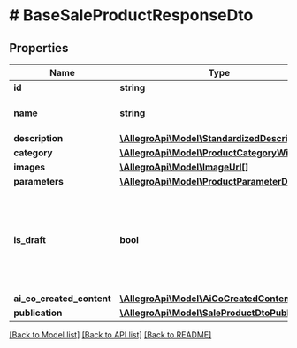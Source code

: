 # # BaseSaleProductResponseDto

## Properties

Name | Type | Description | Notes
------------ | ------------- | ------------- | -------------
**id** | **string** |  |
**name** | **string** | Name of the product. |
**description** | [**\AllegroApi\Model\StandardizedDescription**](StandardizedDescription.md) |  | [optional]
**category** | [**\AllegroApi\Model\ProductCategoryWithPath**](ProductCategoryWithPath.md) |  |
**images** | [**\AllegroApi\Model\ImageUrl[]**](ImageUrl.md) |  | [optional]
**parameters** | [**\AllegroApi\Model\ProductParameterDto[]**](ProductParameterDto.md) |  | [optional]
**is_draft** | **bool** | Flag that informs if product is waiting for resolution of basic parameters change proposal. | [optional]
**ai_co_created_content** | [**\AllegroApi\Model\AiCoCreatedContent**](AiCoCreatedContent.md) |  | [optional]
**publication** | [**\AllegroApi\Model\SaleProductDtoPublication**](SaleProductDtoPublication.md) |  | [optional]

[[Back to Model list]](../../README.md#models) [[Back to API list]](../../README.md#endpoints) [[Back to README]](../../README.md)
